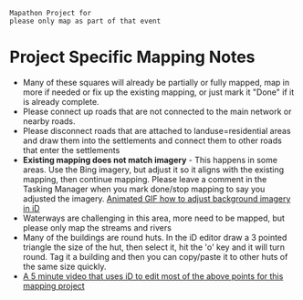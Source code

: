 
    Mapathon Project for
    please only map as part of that event

Project Specific Mapping Notes
=========================
* Many of these squares will already be partially or fully mapped, map in more if needed or fix up the existing mapping, or just mark it "Done" if it is already complete.
* Please connect up roads that are not connected to the main network or nearby roads.
* Please disconnect roads that are attached to landuse=residential areas and draw them into the settlements and connect them to other roads that enter the settlements
* **Existing mapping does not match imagery** - This happens in some areas. Use the Bing imagery, but adjust it so it aligns with the existing mapping, then continue mapping. Please leave a comment in the Tasking Manager when you mark done/stop mapping to say you adjusted the imagery. [Animated GIF how to adjust background imagery in iD](https://goo.gl/photos/77w8e1HjcEXPJEoL9)
* Waterways are challenging in this area, more need to be mapped, but please only map the streams and rivers
* Many of the buildings are round huts. In the iD editor draw a 3 pointed triangle the size of the hut, then select it, hit the 'o' key and it will turn round. Tag it a building and then you can copy/paste it to other huts of the same size quickly.
* [A 5 minute video that uses iD to edit most of the above points for this mapping project](https://youtu.be/MFcHCvuxxvw)